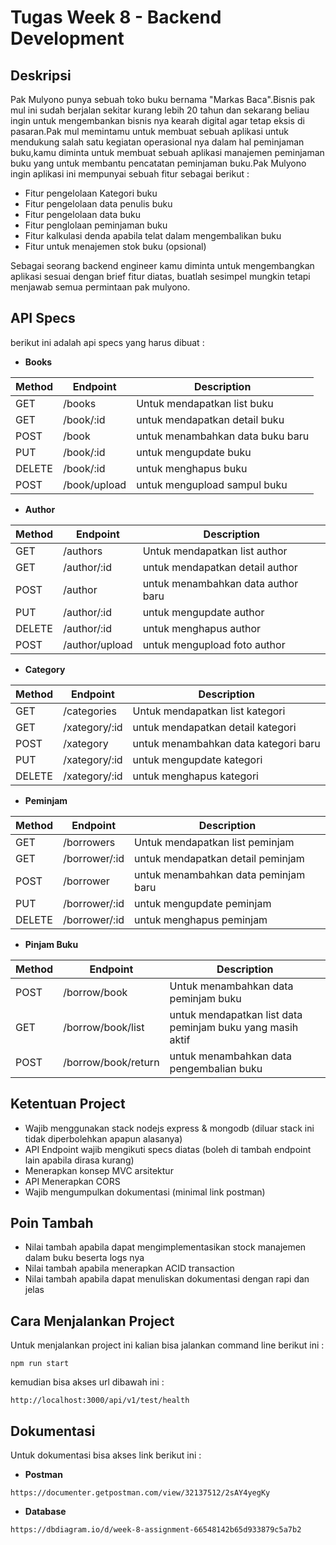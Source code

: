 # Tugas Week 8 - Backend Development

## Deskripsi

Pak Mulyono punya sebuah toko buku bernama "Markas Baca".Bisnis pak mul ini sudah berjalan sekitar kurang lebih 20 tahun dan sekarang beliau ingin untuk mengembankan bisnis nya kearah digital agar tetap eksis di pasaran.Pak mul memintamu untuk membuat sebuah aplikasi untuk mendukung salah satu kegiatan operasional nya dalam hal peminjaman buku,kamu diminta untuk membuat sebuah aplikasi manajemen peminjaman buku yang untuk membantu pencatatan peminjaman buku.Pak Mulyono ingin aplikasi ini mempunyai sebuah fitur sebagai berikut :

- Fitur pengelolaan Kategori buku
- Fitur pengelolaan data penulis buku
- Fitur pengelolaan data buku
- Fitur penglolaan peminjaman buku
- Fitur kalkulasi denda apabila telat dalam mengembalikan buku
- Fitur untuk menajemen stok buku (opsional)

Sebagai seorang backend engineer kamu diminta untuk mengembangkan aplikasi sesuai dengan brief fitur diatas, buatlah sesimpel mungkin tetapi menjawab semua permintaan pak mulyono.

## API Specs

berikut ini adalah api specs yang harus dibuat :

- **Books**

| Method | Endpoint     | Description                      |
| ------ | ------------ | -------------------------------- |
| GET    | /books       | Untuk mendapatkan list buku      |
| GET    | /book/:id    | untuk mendapatkan detail buku    |
| POST   | /book        | untuk menambahkan data buku baru |
| PUT    | /book/:id    | untuk mengupdate buku            |
| DELETE | /book/:id    | untuk menghapus buku             |
| POST   | /book/upload | untuk mengupload sampul buku     |

- **Author**

| Method | Endpoint       | Description                        |
| ------ | -------------- | ---------------------------------- |
| GET    | /authors       | Untuk mendapatkan list author      |
| GET    | /author/:id    | untuk mendapatkan detail author    |
| POST   | /author        | untuk menambahkan data author baru |
| PUT    | /author/:id    | untuk mengupdate author            |
| DELETE | /author/:id    | untuk menghapus author             |
| POST   | /author/upload | untuk mengupload foto author       |

- **Category**

| Method | Endpoint      | Description                          |
| ------ | ------------- | ------------------------------------ |
| GET    | /categories   | Untuk mendapatkan list kategori      |
| GET    | /xategory/:id | untuk mendapatkan detail kategori    |
| POST   | /xategory     | untuk menambahkan data kategori baru |
| PUT    | /xategory/:id | untuk mengupdate kategori            |
| DELETE | /xategory/:id | untuk menghapus kategori             |

- **Peminjam**

| Method | Endpoint      | Description                          |
| ------ | ------------- | ------------------------------------ |
| GET    | /borrowers    | Untuk mendapatkan list peminjam      |
| GET    | /borrower/:id | untuk mendapatkan detail peminjam    |
| POST   | /borrower     | untuk menambahkan data peminjam baru |
| PUT    | /borrower/:id | untuk mengupdate peminjam            |
| DELETE | /borrower/:id | untuk menghapus peminjam             |

- **Pinjam Buku**

| Method | Endpoint            | Description                                                |
| ------ | ------------------- | ---------------------------------------------------------- |
| POST   | /borrow/book        | Untuk menambahkan data peminjam buku                       |
| GET    | /borrow/book/list   | untuk mendapatkan list data peminjam buku yang masih aktif |
| POST   | /borrow/book/return | untuk menambahkan data pengembalian buku                   |

## Ketentuan Project

- Wajib menggunakan stack nodejs express & mongodb (diluar stack ini tidak diperbolehkan apapun alasanya)
- API Endpoint wajib mengikuti specs diatas (boleh di tambah endpoint lain apabila dirasa kurang)
- Menerapkan konsep MVC arsitektur
- API Menerapkan CORS
- Wajib mengumpulkan dokumentasi (minimal link postman)

## Poin Tambah

- Nilai tambah apabila dapat mengimplementasikan stock manajemen dalam buku beserta logs nya
- Nilai tambah apabila menerapkan ACID transaction
- Nilai tambah apabila dapat menuliskan dokumentasi dengan rapi dan jelas

## Cara Menjalankan Project

Untuk menjalankan project ini kalian bisa jalankan command line berikut ini :

```
npm run start
```

kemudian bisa akses url dibawah ini :

```
http://localhost:3000/api/v1/test/health
```

## Dokumentasi

Untuk dokumentasi bisa akses link berikut ini :

- **Postman**

```
https://documenter.getpostman.com/view/32137512/2sAY4yegKy
```

- **Database**

```
https://dbdiagram.io/d/week-8-assignment-66548142b65d933879c5a7b2
```
